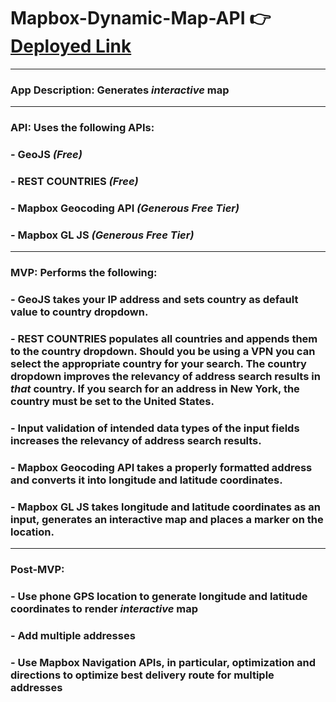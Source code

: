 # Mapbox-Dynamic-Map-API 👉 [Deployed Link](https://606646b8e074aa00075436c5--determined-hodgkin-b7c031.netlify.app/)
---
### App Description: Generates *interactive* map
---
### API: Uses the following APIs:
### - GeoJS *(Free)*
### - REST COUNTRIES *(Free)* 
### - Mapbox Geocoding API *(Generous Free Tier)*
### - Mapbox GL JS *(Generous Free Tier)*
---
### MVP: Performs the following: 
### - GeoJS takes your IP address and sets country as default value to country dropdown.
### - REST COUNTRIES populates all countries and appends them to the country dropdown. Should you be using a VPN you can select the appropriate country for your search. The country dropdown improves the relevancy of address search results in *that* country. If you search for an address in New York, the country **must** be set to the United States. 
### - Input validation of intended data types of the input fields increases the relevancy of address search results.
### - Mapbox Geocoding API takes a properly formatted address and converts it into longitude and latitude coordinates. 
### - Mapbox GL JS takes longitude and latitude coordinates as an input, generates an interactive map and places a marker on the location.
---
### Post-MVP: 
### - Use phone GPS location to generate longitude and latitude coordinates to render *interactive* map
### - Add multiple addresses 
### - Use Mapbox Navigation APIs, in particular, optimization and directions to optimize best delivery route for multiple addresses
